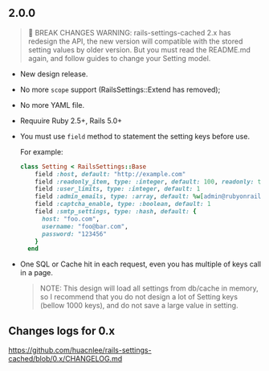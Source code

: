 ## 2.0.0

> 🚨 BREAK CHANGES WARNING:
> rails-settings-cached 2.x has redesign the API, the new version will compatible with the stored setting values by older version.
> But you must read the README.md again, and follow guides to change your Setting model.

- New design release.
- No more `scope` support (RailsSettings::Extend has removed);
- No more YAML file.
- Requuire Ruby 2.5+, Rails 5.0+
- You must use `field` method to statement the setting keys before use.

  For example:

  ```rb
  class Setting < RailsSettings::Base
	  field :host, default: "http://example.com"
	  field :readonly_item, type: :integer, default: 100, readonly: true
	  field :user_limits, type: :integer, default: 1
	  field :admin_emails, type: :array, default: %w[admin@rubyonrails.org]
	  field :captcha_enable, type: :boolean, default: 1
	  field :smtp_settings, type: :hash, default: {
	    host: "foo.com",
	    username: "foo@bar.com",
	    password: "123456"
	  }
	end
  ```

- One SQL or Cache hit in each request, even you has multiple of keys call in a page.
  > NOTE: This design will load all settings from db/cache in memory, so I recommend that you do not design a lot of Setting keys (bellow 1000 keys), and do not save a large value in setting.


## Changes logs for 0.x

https://github.com/huacnlee/rails-settings-cached/blob/0.x/CHANGELOG.md

